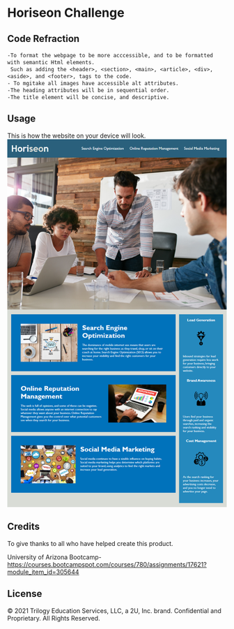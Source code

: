 # Horiseon Challenge

## Code Refraction
    -To format the webpage to be more acccessible, and to be formatted with semantic Html elements.
     Such as adding the <header>, <section>, <main>, <article>, <div>, <aside>, and <footer>, tags to the code. 
    - To mgitake all images have accessible alt attributes.
    -The heading attributes will be in sequential order.
    -The title element will be concise, and descriptive. 
 

## Usage 
This is how the website on your device will look.
    ![alt text](./assets/images/screenshot.png)


## Credits
To give thanks to all who have helped create this product. 
 
 University of Arizona Bootcamp- https://courses.bootcampspot.com/courses/780/assignments/17621?module_item_id=305644



## License
 © 2021 Trilogy Education Services, LLC, a 2U, Inc. brand. Confidential and Proprietary. All Rights Reserved.